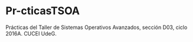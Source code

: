 # Pr-cticasTSOA
Prácticas del Taller de Sistemas Operativos Avanzados, sección D03, ciclo 2016A. CUCEI UdeG.
